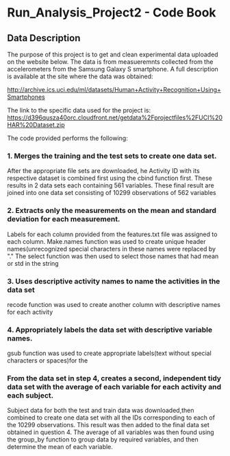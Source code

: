 # Run_Analysis_Project2 - Code Book

## Data Description

The purpose of this project is to get and clean experimental data uploaded on the website below. The data is from measueremnts collected from the accelerometers from the Samsung Galaxy S smartphone. A full description is available at the site where the data was obtained:

http://archive.ics.uci.edu/ml/datasets/Human+Activity+Recognition+Using+Smartphones

The link to the specific data used for the project is:
https://d396qusza40orc.cloudfront.net/getdata%2Fprojectfiles%2FUCI%20HAR%20Dataset.zip

The code provided performs the following:
### 1. Merges the training and the test sets to create one data set.
After the appropriate file sets are downloaded, he Activity ID with its respective dataset is combined first using the cbind function first. These results in 2 data sets each containing 561 variables. These final result are joined into one data set consisting of 10299 observations of 562 variables  

### 2. Extracts only the measurements on the mean and standard deviation for each measurement.
Labels for each column provided from the features.txt file was assigned to each column. Make.names function was used to create unique header names(unrecognized special characters in these names were replaced by "."
The select function was then used to select those names that had mean or std in the string

### 3. Uses descriptive activity names to name the activities in the data set
recode function was used to create another column with descriptive names for each activity

### 4. Appropriately labels the data set with descriptive variable names.
gsub function was used to create appropriate labels(text without special characters or spaces)for the 

### From the data set in step 4, creates a second, independent tidy data set with the average of each variable for each activity and each subject.
Subject data for both the test and train data was downloaded,then combined to create one data set with all the IDs corresponding to each of the 10299 observations. This result was then added to the final data set obtained in question 4. The average of all variables was then found using the group_by function to group data by required variables, and then determine the mean of each variable.




